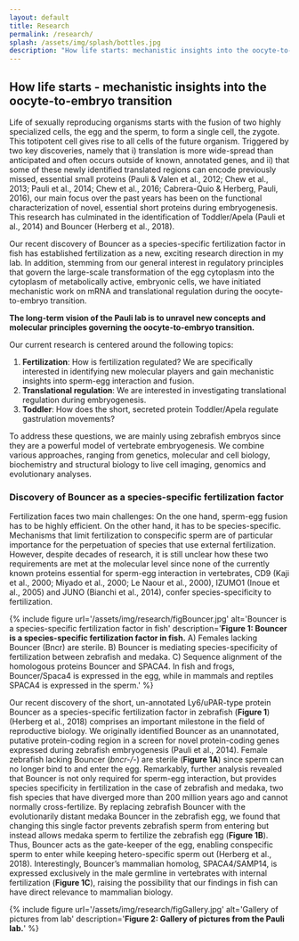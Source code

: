 ```yaml
---
layout: default
title: Research
permalink: /research/
splash: /assets/img/splash/bottles.jpg
description: "How life starts: mechanistic insights into the oocyte-to-embryo transition"
---
```


## How life starts - mechanistic insights into the oocyte-to-embryo transition


Life of sexually reproducing organisms starts with the fusion of two highly specialized cells, the egg and the sperm, to form a single cell, the zygote. This totipotent cell gives rise to all cells of the future organism. Triggered by two key discoveries, namely that i) translation is more wide-spread than anticipated and often occurs outside of known, annotated genes, and ii) that some of these newly identified translated regions can encode previously missed, essential small proteins (Pauli & Valen et al., 2012; Chew et al., 2013; Pauli et al., 2014; Chew et al., 2016; Cabrera-Quio & Herberg, Pauli, 2016), our main focus over the past years has been on the functional characterization of novel, essential short proteins during embryogenesis. This research has culminated in the identification of Toddler/Apela (Pauli et al., 2014) and Bouncer (Herberg et al., 2018). 

Our recent discovery of Bouncer as a species-specific fertilization factor in fish has established fertilization as a new, exciting research direction in my lab. In addition, stemming from our general interest in regulatory principles that govern the large-scale transformation of the egg cytoplasm into the cytoplasm of metabolically active, embryonic cells, we have initiated mechanistic work on mRNA and translational regulation during the oocyte-to-embryo transition.

**The long-term vision of the Pauli lab is to unravel new concepts and molecular principles governing the oocyte-to-embryo transition.** 

Our current research is centered around the following topics:

1. **Fertilization**: How is fertilization regulated? We are specifically interested in identifying new molecular players and gain mechanistic insights into sperm-egg interaction and fusion.
2. **Translational regulation**: We are interested in investigating
   translational regulation during embryogenesis.
3. **Toddler**: How does the short, secreted protein Toddler/Apela regulate gastrulation movements?


To address these questions, we are mainly using zebrafish embryos since they are a powerful model of vertebrate embryogenesis. We combine various approaches, ranging from genetics, molecular and cell biology, biochemistry and structural biology to live cell imaging, genomics and evolutionary analyses.



### Discovery of Bouncer as a species-specific fertilization factor

Fertilization faces two main challenges: On the one hand, sperm-egg fusion has to be highly efficient. On the other hand, it has to be species-specific. Mechanisms that limit fertilization to conspecific sperm are of particular importance for the perpetuation of species that use external fertilization. However, despite decades of research, it is still unclear how these two requirements are met at the molecular level since none of the currently known proteins essential for sperm-egg interaction in vertebrates, CD9 (Kaji et al., 2000; Miyado et al., 2000; Le Naour et al., 2000), IZUMO1 (Inoue et al., 2005) and JUNO (Bianchi et al., 2014), confer species-specificity to fertilization. 

{% include figure
  url='/assets/img/research/figBouncer.jpg'
  alt='Bouncer is a species-specific fertilization factor in fish'
  description='**Figure 1: Bouncer is a species-specific fertilization factor in fish.** A)
    Females lacking Bouncer (Bncr) are sterile. B) Bouncer is mediating species-specificity of fertilization between zebrafish and medaka. C) Sequence alignment of the homologous proteins Bouncer and SPACA4. In fish and frogs, Bouncer/Spaca4 is expressed in the egg, while in mammals and reptiles SPACA4 is expressed in the sperm.'
%}

Our recent discovery of the short, un-annotated Ly6/uPAR-type protein Bouncer as a species-specific fertilization factor in zebrafish (**Figure 1**) (Herberg et al., 2018) comprises an important milestone in the field of reproductive biology. We originally identified Bouncer as an unannotated, putative protein-coding region in a screen for novel protein-coding genes expressed during zebrafish embryogenesis (Pauli et al., 2014). Female zebrafish lacking Bouncer (*bncr-/-*) are sterile (**Figure 1A**) since sperm can no longer bind to and enter the egg. Remarkably, further analysis revealed that Bouncer is not only required for sperm-egg interaction, but provides species specificity in fertilization in the case of zebrafish and medaka, two fish species that have diverged more than 200 million years ago and cannot normally cross-fertilize. By replacing zebrafish Bouncer with the evolutionarily distant medaka Bouncer in the zebrafish egg, we found that changing this single factor prevents zebrafish sperm from entering but instead allows medaka sperm to fertilize the zebrafish egg (**Figure 1B**). Thus, Bouncer acts as the gate-keeper of the egg, enabling conspecific sperm to enter while keeping hetero-specific sperm out (Herberg et al., 2018). Interestingly, Bouncer’s mammalian homolog, SPACA4/SAMP14, is expressed exclusively in the male germline in vertebrates with internal fertilization (**Figure 1C**), raising the possibility that our findings in fish can have direct relevance to mammalian biology.

{% include figure
  url='/assets/img/research/figGallery.jpg'
  alt='Gallery of pictures from lab'
    description='**Figure 2: Gallery of pictures from the Pauli lab.**'
%}
